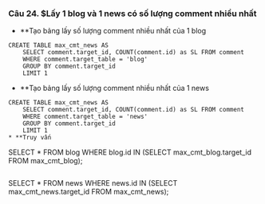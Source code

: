 ### Câu 24. $Lấy 1 blog và 1 news có số lượng comment nhiều nhất
*  **Tạo bảng lấy số lượng comment nhiều nhất của 1 blog
```
CREATE TABLE max_cmt_news AS
 	SELECT comment.target_id, COUNT(comment.id) as SL FROM comment
	WHERE comment.target_table = 'blog' 
    GROUP BY comment.target_id
	LIMIT 1
```

* **Tạo bảng lấy số lượng comment nhiều nhất của 1 news

```
CREATE TABLE max_cmt_news AS
    SELECT comment.target_id, COUNT(comment.id) as SL FROM comment
    WHERE comment.target_table = 'news' 
    GROUP BY comment.target_id
    LIMIT 1
* **Truy vấn
```
SELECT * FROM blog 
WHERE blog.id IN (SELECT max_cmt_blog.target_id FROM max_cmt_blog);
```

```
SELECT * FROM news 
WHERE news.id IN (SELECT max_cmt_news.target_id FROM max_cmt_news);
```
